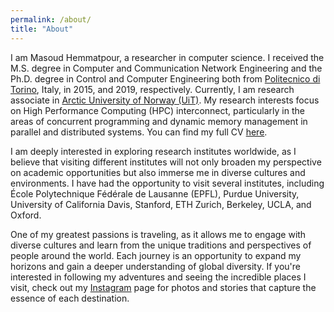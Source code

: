 ```yaml
---
permalink: /about/
title: "About"
---
```


I am Masoud Hemmatpour, a researcher in computer science. I received the M.S. degree in Computer and Communication Network Engineering and the Ph.D. degree in Control and Computer Engineering both from [Politecnico di Torino](https://www.polito.it/), Italy, in 2015, and 2019, respectively. Currently, I am research associate  in [Arctic University of Norway (UiT)](https://uit.no/startsida). My research interests focus on High Performance Computing (HPC) interconnect, particularly in the areas of concurrent programming and dynamic memory management in parallel and distributed systems. You can find my full CV [here](/assets/resume.pdf).

I am deeply interested in exploring research institutes worldwide, as I believe that visiting different institutes will not only broaden my perspective on academic opportunities but also immerse me in diverse cultures and environments. I have had the opportunity to visit several institutes, including École Polytechnique Fédérale de Lausanne (EPFL), Purdue University, University of California Davis, Stanford, ETH Zurich, Berkeley, UCLA, and Oxford.

One of my greatest passions is traveling, as it allows me to engage with diverse cultures and learn from the unique traditions and perspectives of people around the world. Each journey is an opportunity to expand my horizons and gain a deeper understanding of global diversity. If you're interested in following my adventures and seeing the incredible places I visit, check out my [Instagram](https://www.instagram.com/travel_world_wide_wise/) page for photos and stories that capture the essence of each destination.












